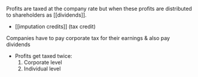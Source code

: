 Profits are taxed at the company rate but when these profits are distributed to shareholders as [[dividends]]. 
- [[imputation credits]] (tax credit)

Companies have to pay corporate tax for their earnings & also pay dividends
- Profits get taxed twice:
	1. Corporate level
	2. Individual level
